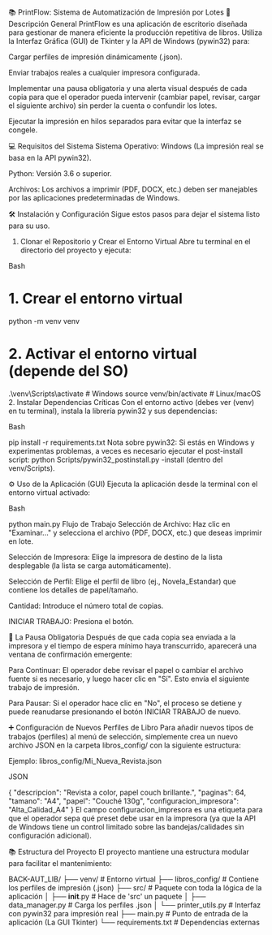 📚 PrintFlow: Sistema de Automatización de Impresión por Lotes
🚀 Descripción General
PrintFlow es una aplicación de escritorio diseñada para gestionar de manera eficiente la producción repetitiva de libros. Utiliza la Interfaz Gráfica (GUI) de Tkinter y la API de Windows (pywin32) para:

Cargar perfiles de impresión dinámicamente (.json).

Enviar trabajos reales a cualquier impresora configurada.

Implementar una pausa obligatoria y una alerta visual después de cada copia para que el operador pueda intervenir (cambiar papel, revisar, cargar el siguiente archivo) sin perder la cuenta o confundir los lotes.

Ejecutar la impresión en hilos separados para evitar que la interfaz se congele.

💻 Requisitos del Sistema
Sistema Operativo: Windows (La impresión real se basa en la API pywin32).

Python: Versión 3.6 o superior.

Archivos: Los archivos a imprimir (PDF, DOCX, etc.) deben ser manejables por las aplicaciones predeterminadas de Windows.

🛠️ Instalación y Configuración
Sigue estos pasos para dejar el sistema listo para su uso.

1. Clonar el Repositorio y Crear el Entorno Virtual
Abre tu terminal en el directorio del proyecto y ejecuta:

Bash

# 1. Crear el entorno virtual
python -m venv venv

# 2. Activar el entorno virtual (depende del SO)
.\venv\Scripts\activate  # Windows
source venv/bin/activate # Linux/macOS
2. Instalar Dependencias Críticas
Con el entorno activo (debes ver (venv) en tu terminal), instala la librería pywin32 y sus dependencias:

Bash

pip install -r requirements.txt
Nota sobre pywin32: Si estás en Windows y experimentas problemas, a veces es necesario ejecutar el post-install script: python Scripts/pywin32_postinstall.py -install (dentro del venv/Scripts).

⚙️ Uso de la Aplicación (GUI)
Ejecuta la aplicación desde la terminal con el entorno virtual activado:

Bash

python main.py
Flujo de Trabajo
Selección de Archivo: Haz clic en "Examinar..." y selecciona el archivo (PDF, DOCX, etc.) que deseas imprimir en lote.

Selección de Impresora: Elige la impresora de destino de la lista desplegable (la lista se carga automáticamente).

Selección de Perfil: Elige el perfil de libro (ej., Novela_Estandar) que contiene los detalles de papel/tamaño.

Cantidad: Introduce el número total de copias.

INICIAR TRABAJO: Presiona el botón.

🚨 La Pausa Obligatoria
Después de que cada copia sea enviada a la impresora y el tiempo de espera mínimo haya transcurrido, aparecerá una ventana de confirmación emergente:

Para Continuar: El operador debe revisar el papel o cambiar el archivo fuente si es necesario, y luego hacer clic en "Sí". Esto envía el siguiente trabajo de impresión.

Para Pausar: Si el operador hace clic en "No", el proceso se detiene y puede reanudarse presionando el botón INICIAR TRABAJO de nuevo.

➕ Configuración de Nuevos Perfiles de Libro
Para añadir nuevos tipos de trabajos (perfiles) al menú de selección, simplemente crea un nuevo archivo JSON en la carpeta libros_config/ con la siguiente estructura:

Ejemplo: libros_config/Mi_Nueva_Revista.json

JSON

{
    "descripcion": "Revista a color, papel couch brillante.",
    "paginas": 64,
    "tamano": "A4",
    "papel": "Couché 130g",
    "configuracion_impresora": "Alta_Calidad_A4"
}
El campo configuracion_impresora es una etiqueta para que el operador sepa qué preset debe usar en la impresora (ya que la API de Windows tiene un control limitado sobre las bandejas/calidades sin configuración adicional).

📚 Estructura del Proyecto
El proyecto mantiene una estructura modular para facilitar el mantenimiento:

BACK-AUT_LIB/
├── venv/                       # Entorno virtual
├── libros_config/              # Contiene los perfiles de impresión (.json)
├── src/                        # Paquete con toda la lógica de la aplicación
│   ├── __init__.py             # Hace de 'src' un paquete
│   ├── data_manager.py         # Carga los perfiles .json
│   └── printer_utils.py        # Interfaz con pywin32 para impresión real
├── main.py                     # Punto de entrada de la aplicación (La GUI Tkinter)
└── requirements.txt            # Dependencias externas

